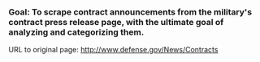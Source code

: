 ### Goal: To scrape contract announcements from the military's contract press release page, with the ultimate goal of analyzing and categorizing them.

URL to original page:
http://www.defense.gov/News/Contracts